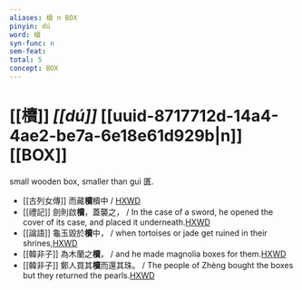 ```yaml
---
aliases: 櫝 n BOX
pinyin: dú
word: 櫝
syn-func: n
sem-feat: 
total: 5
concept: BOX 
---
```

# [[櫝]] *[[dú]]*  [[uuid-8717712d-14a4-4ae2-be7a-6e18e61d929b|n]] [[BOX]]
small wooden box, smaller than guì 匱.
 - [[古列女傳]] 而藏**櫝**櫝中 / [HXWD](https://hxwd.org/textview.html?location=CH1c0897_CHANT_007-5a.18)
 - [[禮記]] 劍則啟**櫝**，蓋襲之， / In the case of a sword, he opened the cover of its case, and placed it underneath.[HXWD](https://hxwd.org/textview.html?location=KR1d0052_tls_017-20a.44)
 - [[論語]] 龜玉毀於**櫝**中， / when tortoises or jade get ruined in their shrines,[HXWD](https://hxwd.org/textview.html?location=KR1h0004_tls_016-4a.12)
 - [[韓非子]] 為木蘭之**櫝**， / and he made magnolia boxes for them.[HXWD](https://hxwd.org/textview.html?location=KR3c0005_tls_032-21a.7)
 - [[韓非子]] 鄭人買其**櫝**而還其珠。 / The people of Zhèng bought the boxes but they returned the pearls.[HXWD](https://hxwd.org/textview.html?location=KR3c0005_tls_032-22a.2)